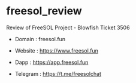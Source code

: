 # freesol_review
Review of FreeSOL Project  -  Blowfish Ticket 3506

- Domain :
freesol.fun

- Website :
https://www.freesol.fun
- Dapp : 
https://app.freesol.fun
- Telegram : 
https://t.me/freesolchat

